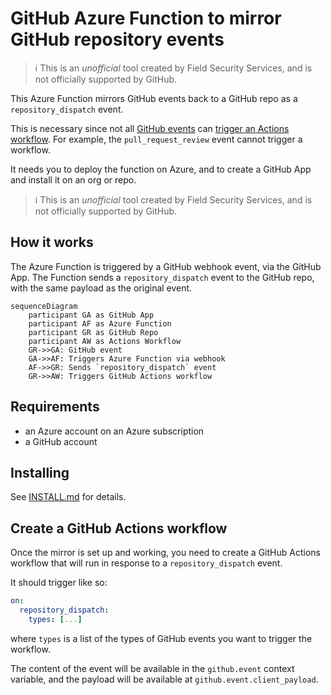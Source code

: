 # GitHub Azure Function to mirror GitHub repository events

> ℹ️ This is an _unofficial_ tool created by Field Security Services, and is not officially supported by GitHub.

This Azure Function mirrors GitHub events back to a GitHub repo as a `repository_dispatch` event.

This is necessary since not all [GitHub events](https://docs.github.com/en/enterprise-cloud@latest/webhooks/webhook-events-and-payloads) can [trigger an Actions workflow](https://docs.github.com/en/enterprise-cloud@latest/actions/using-workflows/events-that-trigger-workflows). For example, the `pull_request_review` event cannot trigger a workflow.

It needs you to deploy the function on Azure, and to create a GitHub App and install it on an org or repo.

> ℹ️ This is an _unofficial_ tool created by Field Security Services, and is not officially supported by GitHub.

## How it works

The Azure Function is triggered by a GitHub webhook event, via the GitHub App. The Function sends a `repository_dispatch` event to the GitHub repo, with the same payload as the original event.

```mermaid
sequenceDiagram
    participant GA as GitHub App
    participant AF as Azure Function
    participant GR as GitHub Repo
    participant AW as Actions Workflow
    GR->>GA: GitHub event
    GA->>AF: Triggers Azure Function via webhook
    AF->>GR: Sends `repository_dispatch` event
    GR->>AW: Triggers GitHub Actions workflow
```

## Requirements

- an Azure account on an Azure subscription
- a GitHub account

## Installing

See [INSTALL.md](INSTALL.md) for details.

## Create a GitHub Actions workflow

Once the mirror is set up and working, you need to create a GitHub Actions workflow that will run in response to a `repository_dispatch` event.

It should trigger like so:

```yaml
on:
  repository_dispatch:
    types: [...]
```

where `types` is a list of the types of GitHub events you want to trigger the workflow.

The content of the event will be available in the `github.event` context variable, and the payload will be available at `github.event.client_payload`.
